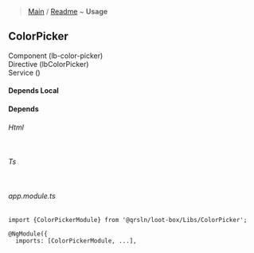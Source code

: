 > [Main](../../../readme.md) / [Readme](readme.md) ~ **Usage**

## ColorPicker
Component (lb-color-picker)  
Directive (lbColorPicker)  
Service () 

#### Depends Local

#### Depends

###### Html
```

```
###### Ts
```

```  
###### app.module.ts
```
import {ColorPickerModule} from '@qrsln/loot-box/Libs/ColorPicker';

@NgModule({
  imports: [ColorPickerModule, ...],

```  
